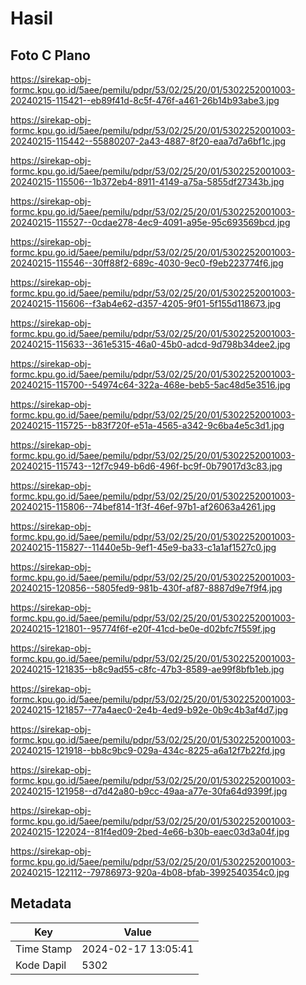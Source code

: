 # Hasil

## Foto C Plano

https://sirekap-obj-formc.kpu.go.id/5aee/pemilu/pdpr/53/02/25/20/01/5302252001003-20240215-115421--eb89f41d-8c5f-476f-a461-26b14b93abe3.jpg

https://sirekap-obj-formc.kpu.go.id/5aee/pemilu/pdpr/53/02/25/20/01/5302252001003-20240215-115442--55880207-2a43-4887-8f20-eaa7d7a6bf1c.jpg

https://sirekap-obj-formc.kpu.go.id/5aee/pemilu/pdpr/53/02/25/20/01/5302252001003-20240215-115506--1b372eb4-8911-4149-a75a-5855df27343b.jpg

https://sirekap-obj-formc.kpu.go.id/5aee/pemilu/pdpr/53/02/25/20/01/5302252001003-20240215-115527--0cdae278-4ec9-4091-a95e-95c693569bcd.jpg

https://sirekap-obj-formc.kpu.go.id/5aee/pemilu/pdpr/53/02/25/20/01/5302252001003-20240215-115546--30ff88f2-689c-4030-9ec0-f9eb223774f6.jpg

https://sirekap-obj-formc.kpu.go.id/5aee/pemilu/pdpr/53/02/25/20/01/5302252001003-20240215-115606--f3ab4e62-d357-4205-9f01-5f155d118673.jpg

https://sirekap-obj-formc.kpu.go.id/5aee/pemilu/pdpr/53/02/25/20/01/5302252001003-20240215-115633--361e5315-46a0-45b0-adcd-9d798b34dee2.jpg

https://sirekap-obj-formc.kpu.go.id/5aee/pemilu/pdpr/53/02/25/20/01/5302252001003-20240215-115700--54974c64-322a-468e-beb5-5ac48d5e3516.jpg

https://sirekap-obj-formc.kpu.go.id/5aee/pemilu/pdpr/53/02/25/20/01/5302252001003-20240215-115725--b83f720f-e51a-4565-a342-9c6ba4e5c3d1.jpg

https://sirekap-obj-formc.kpu.go.id/5aee/pemilu/pdpr/53/02/25/20/01/5302252001003-20240215-115743--12f7c949-b6d6-496f-bc9f-0b79017d3c83.jpg

https://sirekap-obj-formc.kpu.go.id/5aee/pemilu/pdpr/53/02/25/20/01/5302252001003-20240215-115806--74bef814-1f3f-46ef-97b1-af26063a4261.jpg

https://sirekap-obj-formc.kpu.go.id/5aee/pemilu/pdpr/53/02/25/20/01/5302252001003-20240215-115827--11440e5b-9ef1-45e9-ba33-c1a1af1527c0.jpg

https://sirekap-obj-formc.kpu.go.id/5aee/pemilu/pdpr/53/02/25/20/01/5302252001003-20240215-120856--5805fed9-981b-430f-af87-8887d9e7f9f4.jpg

https://sirekap-obj-formc.kpu.go.id/5aee/pemilu/pdpr/53/02/25/20/01/5302252001003-20240215-121801--95774f6f-e20f-41cd-be0e-d02bfc7f559f.jpg

https://sirekap-obj-formc.kpu.go.id/5aee/pemilu/pdpr/53/02/25/20/01/5302252001003-20240215-121835--b8c9ad55-c8fc-47b3-8589-ae99f8bfb1eb.jpg

https://sirekap-obj-formc.kpu.go.id/5aee/pemilu/pdpr/53/02/25/20/01/5302252001003-20240215-121857--77a4aec0-2e4b-4ed9-b92e-0b9c4b3af4d7.jpg

https://sirekap-obj-formc.kpu.go.id/5aee/pemilu/pdpr/53/02/25/20/01/5302252001003-20240215-121918--bb8c9bc9-029a-434c-8225-a6a12f7b22fd.jpg

https://sirekap-obj-formc.kpu.go.id/5aee/pemilu/pdpr/53/02/25/20/01/5302252001003-20240215-121958--d7d42a80-b9cc-49aa-a77e-30fa64d9399f.jpg

https://sirekap-obj-formc.kpu.go.id/5aee/pemilu/pdpr/53/02/25/20/01/5302252001003-20240215-122024--81f4ed09-2bed-4e66-b30b-eaec03d3a04f.jpg

https://sirekap-obj-formc.kpu.go.id/5aee/pemilu/pdpr/53/02/25/20/01/5302252001003-20240215-122112--79786973-920a-4b08-bfab-3992540354c0.jpg


## Metadata

| Key        | Value               |
| ---------- | ------------------- |
| Time Stamp | 2024-02-17 13:05:41 |
| Kode Dapil | 5302                |



